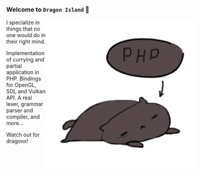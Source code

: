 ### Welcome to `Dragon Island` 🐉

<img align="right" src="https://raw.githubusercontent.com/SerafimArts/SerafimArts/master/generics.gif" />

I specialize in things that no one would do in their right mind.

Implementation of currying and partial application in PHP. Bindings for OpenGL, 
SDL and Vulkan API. A real lexer, grammar parser and compiler, and more...

Watch out for dragons!
